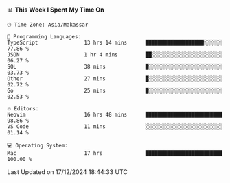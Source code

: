 <!--START_SECTION:waka-->
📊 **This Week I Spent My Time On** 

```text
🕑︎ Time Zone: Asia/Makassar

💬 Programming Languages: 
TypeScript               13 hrs 14 mins      ███████████████████░░░░░░   77.86 % 
JSON                     1 hr 4 mins         ██░░░░░░░░░░░░░░░░░░░░░░░   06.27 % 
SQL                      38 mins             █░░░░░░░░░░░░░░░░░░░░░░░░   03.73 % 
Other                    27 mins             █░░░░░░░░░░░░░░░░░░░░░░░░   02.72 % 
Go                       25 mins             █░░░░░░░░░░░░░░░░░░░░░░░░   02.53 % 

🔥 Editors: 
Neovim                   16 hrs 48 mins      █████████████████████████   98.86 % 
VS Code                  11 mins             ░░░░░░░░░░░░░░░░░░░░░░░░░   01.14 % 

💻 Operating System: 
Mac                      17 hrs              █████████████████████████   100.00 % 
```


 Last Updated on 17/12/2024 18:44:33 UTC
<!--END_SECTION:waka-->
